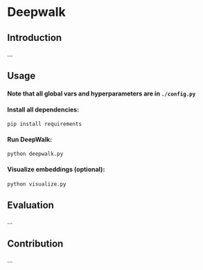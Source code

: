 # Deepwalk
## Introduction
...
## Usage
#### <b>Note that all global vars and hyperparameters are in</b> ```./config.py```
#### Install all dependencies:
```pip install requirements```
#### Run DeepWalk:
```python deepwalk.py```
#### Visualize embeddings (optional):
```python visualize.py```

## Evaluation
...

## Contribution
...